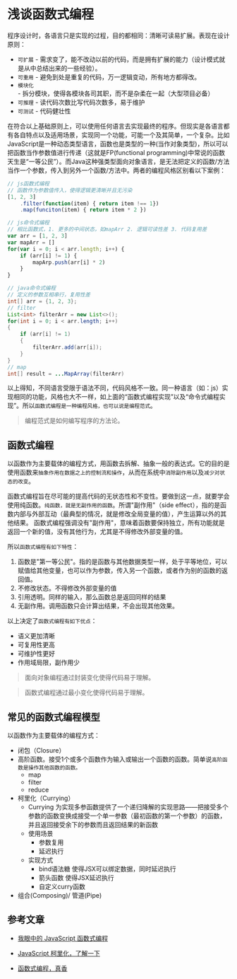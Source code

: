 # 浅谈函数式编程

程序设计时，各语言只是实现的过程，目的都相同：清晰可读易扩展。表现在设计原则：
* `可扩展` - 需求变了，能不改动以前的代码，而是拥有扩展的能力（设计模式就是从中总结出来的一些经验）。
* `可重用` - 避免到处是重复的代码，万一逻辑变动，所有地方都得改。
* `模块化` - 拆分模块，使得各模块各司其职，而不是杂柔在一起（大型项目必备）
* `可推理` - 读代码次数比写代码次数多，易于维护
* `可测试` - 代码健壮性

在符合以上基础原则上，可以使用任何语言去实现最终的程序。但现实是各语言都有各自特点以及适用场景，实现同一个功能，可能一个及其简单，一个复杂。比如JavaScript是一种动态类型语言，函数也是类型的一种(当作对象类型)，所以可以把函数当作参数值进行传递（这就是FP(functional programming)中常说的函数天生是“一等公民”）。而Java这种强类型面向对象语言，是无法把定义的函数/方法当作一个参数，传入到另外一个函数/方法中。两者的编程风格区别看以下案例：

``` js
// js函数式编程
// 函数作为参数值传入，使得逻辑更清晰并且无污染
[1, 2, 3]
    .filter(function(item) { return item !== 1})
    .map(funciton(item) { return item * 2 })

// js命令式编程
// 相比函数式，1. 更多的中间状态，如mapArr 2. 逻辑可读性差 3. 代码复用差
var arr = [1, 2, 3]
var mapArr = []
for(var i = 0; i < arr.length; i++) {
    if (arr[i] != 1) {
        mapArp.push(arr[i] * 2)
    }
}
```

``` java
// java命令式编程
// 定义的参数互相串行，复用性差
int[] arr = {1, 2, 3};
// filter
List<int> filterArr = new List<>();
for(int i = 0; i < arr.length; i++)
{
    if (arr[i] != 1)
    {
        filterArr.add(arr[i]);
    }
}
// map
int[] result = ...MapArray(filterArr)
```

以上得知，不同语言受限于语法不同，代码风格不一致。同一种语言（如：js）实现相同的功能，风格也大不一样，如上面的“函数式编程实现”以及“命令式编程实现”。所以`函数式编程是一种编程风格，也可以说是编程范式`。

> 编程范式是如何编写程序的方法论。

## 函数式编程

以函数作为主要载体的编程方式，用函数去拆解、抽象一般的表达式。它的目的是使用函数来`抽象作用在数据之上的控制流和操作`，从而在系统中`消除副作用`以及`减少对状态的改变`。

函数式编程旨在尽可能的提高代码的无状态性和不变性。要做到这一点，就要学会使用纯函数。`纯函数，就是无副作用的函数`。所谓"副作用"（side effect），指的是函数内部与外部互动（最典型的情况，就是修改全局变量的值），产生运算以外的其他结果。
函数式编程强调没有"副作用"，意味着函数要保持独立，所有功能就是返回一个新的值，没有其他行为，尤其是不得修改外部变量的值。

所以`函数式编程有如下特性`：
1. 函数是"第一等公民"。指的是函数与其他数据类型一样，处于平等地位，可以赋值给其他变量，也可以作为参数，传入另一个函数，或者作为别的函数的返回值。
1. 不修改状态。不得修改外部变量的值
1. 引用透明。同样的输入，那么函数总是返回同样的结果
1. 无副作用。调用函数只会计算出结果，不会出现其他效果。

以上决定了`函数式编程有如下优点`：
* 语义更加清晰
* 可复用性更高
* 可维护性更好
* 作用域局限，副作用少

> 面向对象编程通过封装变化使得代码易于理解。

> 函数式编程通过最小变化使得代码易于理解。

## 常见的函数式编程模型

以函数作为主要载体的编程方式：

* 闭包（Closure）
* 高阶函数。接受1个或多个函数作为输入或输出一个函数的函数。简单说`高阶函数是操作其他函数的函数。`
    * map
    * filter
    * reduce
* 柯里化（Currying）
    * Currying 为实现多参函数提供了一个递归降解的实现思路——把接受多个参数的函数变换成接受一个单一参数（最初函数的第一个参数）的函数，并且返回接受余下的参数而且返回结果的新函数
    * 使用场景
        * 参数复用
        * 延迟执行
    * 实现方式
        * bind语法糖 使得JSX可以绑定数据，同时延迟执行
        * 箭头函数 使得JSX延迟执行
        * 自定义curry函数
* 组合(Composing)/ 管道(Pipe)

## 参考文章

* [我眼中的 JavaScript 函数式编程](http://taobaofed.org/blog/2017/03/16/javascript-functional-programing/)

*  [JavaScript 柯里化，了解一下](https://juejin.im/post/5af13664f265da0ba266efcf)

* [函数式编程，真香](https://mp.weixin.qq.com/s/HDOXCMRk_nd59cY9rWXsOQ)